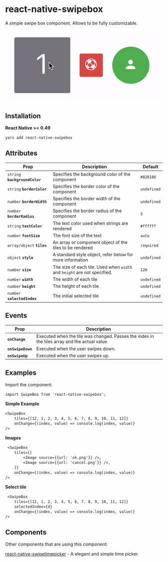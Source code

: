 # react-native-swipebox

A simple swipe box component. Allows to be fully customizable.

![alt text](https://github.com/flyandi/react-native-swipebox/raw/master/docs/swipebox.gif "react-native-swipebox")


## Installation

**React Native >= 0.49**

```bash
yarn add react-native-swipebox
```

## Attributes

| Prop | Description | Default |
|---|---|---|
|`string` **`backgroundColor`**|Specifies the background color of the component|`#828186`|
|`string` **`borderColor`**|Specifies the border color of the component|`undefined`|
|`number` **`borderWidth`**|Specifies the border width of the component|`undefined`|
|`number` **`borderRadius`**|Specifies the border radius of the component|`3`|
|`string` **`textColor`**|The text color used when strings are rendered|`#ffffff`|
|`number` **`fontSize`**|The font size of the text|`auto`|
|`array/object` **`tiles`**|An array or component object of the tiles to be rendered|`required`|
|`object` **`style`**|A standard style object, refer below for more information|`undefined`|
|`number` **`size`**|The size of each tile. Used when `width` and `height` are not specified.|`120`|
|`number` **`width`**|The width of each tile|`undefined`|
|`number` **`height`**|The height of each tile|`undefined`|
|`number` **`selectedIndex`**|The initial selected tile|`undefined`|

## Events

| Prop | Description |
|---|---|
|**`onChange`**|Executed when the tile was changed. Passes the index in the tiles array and the actual value|
|**`onSwipeDown`**|Executed when the user swipes down.|
|**`onSwipeUp`**|Executed when the user swipes up.|


## Examples

Import the component:

```es6
import SwipeBox from 'react-native-swipebox';
```


**Simple Example**

```es6
<SwipeBox
    tiles={[12, 1, 2, 3, 4, 5, 6, 7, 8, 9, 10, 11, 12]}
    onChange={(index, value) => console.log(index, value)}
/>
```


**Images**

```es6
 <SwipeBox
    tiles={[
        <Image source={{url: 'ok.png'}} />,
        <Image source={{url: 'cancel.png'}} />,
    ]}
    onChange={(index, value) => console.log(index, value)}
/>
```

**Select tile**

```es6
 <SwipeBox
    tiles={[12, 1, 2, 3, 4, 5, 6, 7, 8, 9, 10, 11, 12]}
    selectedIndex={4}
    onChange={(index, value) => console.log(index, value)}
/>
```

## Components

Other components that are using this component: 

[react-native-swipetimepicker](https://github.com/flyandi/react-native-swipetimepicker) - A elegant and simple time picker.




